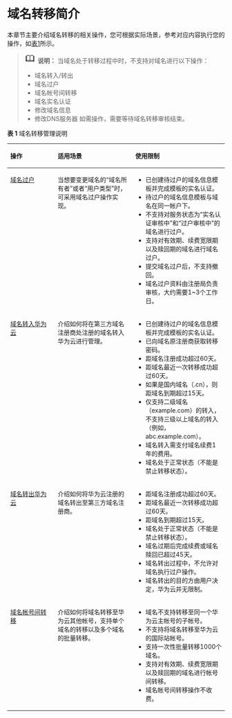 # 域名转移简介<a name="domain_ug_350001"></a>

本章节主要介绍域名转移的相关操作，您可根据实际场景，参考对应内容执行您的操作，如[表1](#zh-cn_topic_0193892072_table977612405507)所示。

>![](public_sys-resources/icon-note.gif) **说明：** 
>当域名处于转移过程中时，不支持对域名进行以下操作：
>-   域名转入/转出
>-   域名过户
>-   域名帐号间转移
>-   域名实名认证
>-   修改域名信息
>-   修改DNS服务器
>如需操作，需要等待域名转移审核结束。

**表 1**  域名转移管理说明

<a name="zh-cn_topic_0193892072_table977612405507"></a>
<table><thead align="left"><tr id="zh-cn_topic_0193892072_row87771409504"><th class="cellrowborder" valign="top" width="21.822182218221823%" id="mcps1.2.4.1.1"><p id="zh-cn_topic_0193892072_p15777740175016"><a name="zh-cn_topic_0193892072_p15777740175016"></a><a name="zh-cn_topic_0193892072_p15777740175016"></a>操作</p>
</th>
<th class="cellrowborder" valign="top" width="35.66356635663566%" id="mcps1.2.4.1.2"><p id="zh-cn_topic_0193892072_p47771140115015"><a name="zh-cn_topic_0193892072_p47771140115015"></a><a name="zh-cn_topic_0193892072_p47771140115015"></a>适用场景</p>
</th>
<th class="cellrowborder" valign="top" width="42.51425142514251%" id="mcps1.2.4.1.3"><p id="zh-cn_topic_0193892072_p11777174055015"><a name="zh-cn_topic_0193892072_p11777174055015"></a><a name="zh-cn_topic_0193892072_p11777174055015"></a>使用限制</p>
</th>
</tr>
</thead>
<tbody><tr id="zh-cn_topic_0193892072_row3777840175020"><td class="cellrowborder" valign="top" width="21.822182218221823%" headers="mcps1.2.4.1.1 "><p id="zh-cn_topic_0193892072_p688018214258"><a name="zh-cn_topic_0193892072_p688018214258"></a><a name="zh-cn_topic_0193892072_p688018214258"></a><a href="域名过户.md">域名过户</a></p>
</td>
<td class="cellrowborder" valign="top" width="35.66356635663566%" headers="mcps1.2.4.1.2 "><p id="zh-cn_topic_0193892072_p777716406501"><a name="zh-cn_topic_0193892072_p777716406501"></a><a name="zh-cn_topic_0193892072_p777716406501"></a>当想要变更域名的“域名所有者”或者“用户类型”时，可采用域名过户操作实现。</p>
</td>
<td class="cellrowborder" valign="top" width="42.51425142514251%" headers="mcps1.2.4.1.3 "><a name="ul362771311317"></a><a name="ul362771311317"></a><ul id="ul362771311317"><li>已创建待过户的域名信息模板并完成模板的实名认证。</li><li>待过户的域名信息模板与域名在同一帐户下。</li><li>不支持对服务状态为“实名认证审核中”和“过户审核中”的域名进行过户。</li><li>支持对有效期、续费宽限期以及赎回期的域名进行域名过户。</li><li>提交域名过户后，不支持撤回。</li><li>域名过户资料由注册局负责审核，大约需要1~3个工作日。</li></ul>
</td>
</tr>
<tr id="zh-cn_topic_0193892072_row126315910245"><td class="cellrowborder" valign="top" width="21.822182218221823%" headers="mcps1.2.4.1.1 "><p id="zh-cn_topic_0193892072_p1483558253"><a name="zh-cn_topic_0193892072_p1483558253"></a><a name="zh-cn_topic_0193892072_p1483558253"></a><a href="域名转入华为云.md">域名转入华为云</a></p>
</td>
<td class="cellrowborder" valign="top" width="35.66356635663566%" headers="mcps1.2.4.1.2 "><p id="zh-cn_topic_0193892072_p1963279202414"><a name="zh-cn_topic_0193892072_p1963279202414"></a><a name="zh-cn_topic_0193892072_p1963279202414"></a>介绍如何将在第三方域名注册商处注册的域名转入华为云进行管理。</p>
</td>
<td class="cellrowborder" valign="top" width="42.51425142514251%" headers="mcps1.2.4.1.3 "><a name="zh-cn_topic_0186353674_ul384721061712"></a><a name="zh-cn_topic_0186353674_ul384721061712"></a><ul id="zh-cn_topic_0186353674_ul384721061712"><li>已创建待过户的域名信息模板并完成模板的实名认证。</li><li>已向域名原注册商获取转移密码。</li><li>距域名注册成功超过60天。</li><li>距域名最近一次转移成功超过60天。</li><li>如果是国内域名（.cn），则距域名到期超过15天。</li><li>仅支持二级域名（example.com）的转入，不支持三级以上域名的转入（例如，abc.example.com）。</li><li>域名转入需支付域名续费1年的费用。</li><li>域名处于正常状态（不能是禁止转移状态）。</li></ul>
</td>
</tr>
<tr id="zh-cn_topic_0193892072_row14438161243"><td class="cellrowborder" valign="top" width="21.822182218221823%" headers="mcps1.2.4.1.1 "><p id="zh-cn_topic_0193892072_p1548155142516"><a name="zh-cn_topic_0193892072_p1548155142516"></a><a name="zh-cn_topic_0193892072_p1548155142516"></a><a href="域名转出华为云.md">域名转出华为云</a></p>
</td>
<td class="cellrowborder" valign="top" width="35.66356635663566%" headers="mcps1.2.4.1.2 "><p id="zh-cn_topic_0193892072_p1744321662415"><a name="zh-cn_topic_0193892072_p1744321662415"></a><a name="zh-cn_topic_0193892072_p1744321662415"></a>介绍如何将华为云注册的域名转出至第三方域名注册商。</p>
</td>
<td class="cellrowborder" valign="top" width="42.51425142514251%" headers="mcps1.2.4.1.3 "><a name="zh-cn_topic_0186353709_ul164941144173216"></a><a name="zh-cn_topic_0186353709_ul164941144173216"></a><ul id="zh-cn_topic_0186353709_ul164941144173216"><li>距域名注册成功超过60天。</li><li>距域名最近一次转移成功超过60天。</li><li>距域名到期超过15天。</li><li>域名处于正常状态（不能是禁止转移状态）。</li><li>域名过期后完成续费或域名赎回已超过45天。</li><li>域名转出过程中，不允许对域名执行过户操作。</li><li>域名转出的目的方由用户决定，华为云并无限制。</li></ul>
</td>
</tr>
<tr id="zh-cn_topic_0193892072_row187779402501"><td class="cellrowborder" valign="top" width="21.822182218221823%" headers="mcps1.2.4.1.1 "><p id="zh-cn_topic_0193892072_p1180975832318"><a name="zh-cn_topic_0193892072_p1180975832318"></a><a name="zh-cn_topic_0193892072_p1180975832318"></a><a href="域名帐号间转移.md">域名帐号间转移</a></p>
</td>
<td class="cellrowborder" valign="top" width="35.66356635663566%" headers="mcps1.2.4.1.2 "><p id="zh-cn_topic_0193892072_p157771840155010"><a name="zh-cn_topic_0193892072_p157771840155010"></a><a name="zh-cn_topic_0193892072_p157771840155010"></a>介绍如何将域名转移至华为云其他帐号，支持单个域名的转移以及多个域名的批量转移。</p>
</td>
<td class="cellrowborder" valign="top" width="42.51425142514251%" headers="mcps1.2.4.1.3 "><a name="zh-cn_topic_0193892072_ul54037144127"></a><a name="zh-cn_topic_0193892072_ul54037144127"></a><ul id="zh-cn_topic_0193892072_ul54037144127"><li>域名不支持转移至同一个华为云主帐号的子帐号。</li><li>不支持将域名转移至华为云的国际站帐号。</li><li>支持一次性批量转移1000个域名。</li><li>支持对有效期、续费宽限期以及赎回期的域名进行帐号间转移。</li><li>域名帐号间转移操作不收费。</li></ul>
</td>
</tr>
</tbody>
</table>

